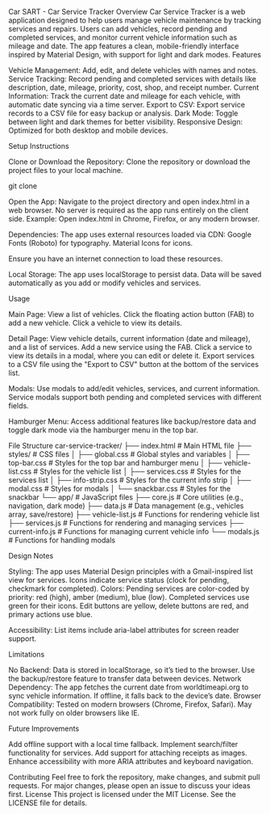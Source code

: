 Car SART - Car Service Tracker
Overview
Car Service Tracker is a web application designed to help users manage vehicle maintenance by tracking services and repairs. Users can add vehicles, record pending and completed services, and monitor current vehicle information such as mileage and date. The app features a clean, mobile-friendly interface inspired by Material Design, with support for light and dark modes.
Features

Vehicle Management: Add, edit, and delete vehicles with names and notes.
Service Tracking: Record pending and completed services with details like description, date, mileage, priority, cost, shop, and receipt number.
Current Information: Track the current date and mileage for each vehicle, with automatic date syncing via a time server.
Export to CSV: Export service records to a CSV file for easy backup or analysis.
Dark Mode: Toggle between light and dark themes for better visibility.
Responsive Design: Optimized for both desktop and mobile devices.

Setup Instructions

Clone or Download the Repository:
Clone the repository or download the project files to your local machine.

git clone <repository-url>


Open the App:
Navigate to the project directory and open index.html in a web browser. No server is required as the app runs entirely on the client side.
Example: Open index.html in Chrome, Firefox, or any modern browser.


Dependencies:
The app uses external resources loaded via CDN:
Google Fonts (Roboto) for typography.
Material Icons for icons.


Ensure you have an internet connection to load these resources.


Local Storage:
The app uses localStorage to persist data. Data will be saved automatically as you add or modify vehicles and services.



Usage

Main Page:
View a list of vehicles.
Click the floating action button (FAB) to add a new vehicle.
Click a vehicle to view its details.


Detail Page:
View vehicle details, current information (date and mileage), and a list of services.
Add a new service using the FAB.
Click a service to view its details in a modal, where you can edit or delete it.
Export services to a CSV file using the "Export to CSV" button at the bottom of the services list.


Modals:
Use modals to add/edit vehicles, services, and current information.
Service modals support both pending and completed services with different fields.


Hamburger Menu:
Access additional features like backup/restore data and toggle dark mode via the hamburger menu in the top bar.



File Structure
car-service-tracker/
├── index.html          # Main HTML file
├── styles/             # CSS files
│   ├── global.css      # Global styles and variables
│   ├── top-bar.css     # Styles for the top bar and hamburger menu
│   ├── vehicle-list.css # Styles for the vehicle list
│   ├── services.css    # Styles for the services list
│   ├── info-strip.css  # Styles for the current info strip
│   ├── modal.css       # Styles for modals
│   └── snackbar.css    # Styles for the snackbar
└── app/                # JavaScript files
    ├── core.js         # Core utilities (e.g., navigation, dark mode)
    ├── data.js         # Data management (e.g., vehicles array, save/restore)
    ├── vehicle-list.js # Functions for rendering vehicle list
    ├── services.js     # Functions for rendering and managing services
    ├── current-info.js # Functions for managing current vehicle info
    └── modals.js       # Functions for handling modals

Design Notes

Styling: The app uses Material Design principles with a Gmail-inspired list view for services. Icons indicate service status (clock for pending, checkmark for completed).
Colors:
Pending services are color-coded by priority: red (high), amber (medium), blue (low).
Completed services use green for their icons.
Edit buttons are yellow, delete buttons are red, and primary actions use blue.


Accessibility: List items include aria-label attributes for screen reader support.

Limitations

No Backend: Data is stored in localStorage, so it’s tied to the browser. Use the backup/restore feature to transfer data between devices.
Network Dependency: The app fetches the current date from worldtimeapi.org to sync vehicle information. If offline, it falls back to the device’s date.
Browser Compatibility: Tested on modern browsers (Chrome, Firefox, Safari). May not work fully on older browsers like IE.

Future Improvements

Add offline support with a local time fallback.
Implement search/filter functionality for services.
Add support for attaching receipts as images.
Enhance accessibility with more ARIA attributes and keyboard navigation.

Contributing
Feel free to fork the repository, make changes, and submit pull requests. For major changes, please open an issue to discuss your ideas first.
License
This project is licensed under the MIT License. See the LICENSE file for details.
